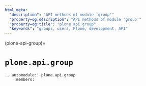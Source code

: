 ```yaml
---
html_meta:
  "description": "API methods of module 'group'"
  "property=og:description": "API methods of module 'group'"
  "property=og:title": "plone.api.group"
  "keywords": "groups, users, Plone, development, API"
---
```


(plone-api-group)=

# `plone.api.group`

```{eval-rst}
.. automodule:: plone.api.group
    :members:
```
